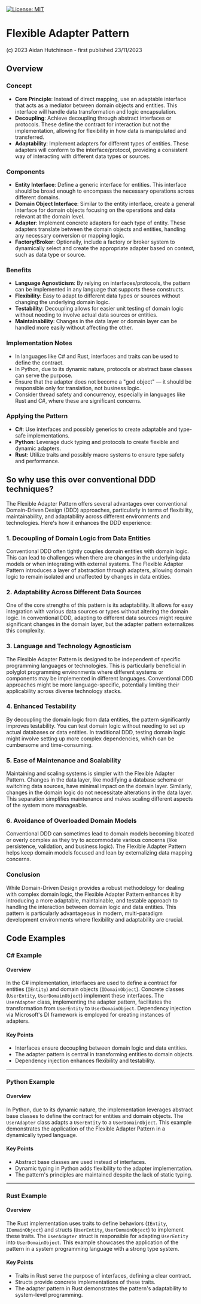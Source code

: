 [![License: MIT](https://img.shields.io/badge/License-MIT-yellow.svg)](https://opensource.org/licenses/MIT)
# Flexible Adapter Pattern

(c) 2023 Aidan Hutchinson - first published 23/11/2023

## Overview

### Concept
- **Core Principle**: Instead of direct mapping, use an adaptable interface that acts as a mediator between domain objects and entities. This interface will handle data transformation and logic encapsulation.
- **Decoupling**: Achieve decoupling through abstract interfaces or protocols. These define the contract for interaction but not the implementation, allowing for flexibility in how data is manipulated and transferred.
- **Adaptability**: Implement adapters for different types of entities. These adapters will conform to the interface/protocol, providing a consistent way of interacting with different data types or sources.

### Components
- **Entity Interface**: Define a generic interface for entities. This interface should be broad enough to encompass the necessary operations across different domains.
- **Domain Object Interface**: Similar to the entity interface, create a general interface for domain objects focusing on the operations and data relevant at the domain level.
- **Adapter**: Implement concrete adapters for each type of entity. These adapters translate between the domain objects and entities, handling any necessary conversion or mapping logic.
- **Factory/Broker**: Optionally, include a factory or broker system to dynamically select and create the appropriate adapter based on context, such as data type or source.

### Benefits
- **Language Agnosticism**: By relying on interfaces/protocols, the pattern can be implemented in any language that supports these constructs.
- **Flexibility**: Easy to adapt to different data types or sources without changing the underlying domain logic.
- **Testability**: Decoupling allows for easier unit testing of domain logic without needing to involve actual data sources or entities.
- **Maintainability**: Changes in the data layer or domain layer can be handled more easily without affecting the other.

### Implementation Notes
- In languages like C# and Rust, interfaces and traits can be used to define the contract.
- In Python, due to its dynamic nature, protocols or abstract base classes can serve the purpose.
- Ensure that the adapter does not become a "god object" — it should be responsible only for translation, not business logic.
- Consider thread safety and concurrency, especially in languages like Rust and C#, where these are significant concerns.

### Applying the Pattern
- **C#**: Use interfaces and possibly generics to create adaptable and type-safe implementations.
- **Python**: Leverage duck typing and protocols to create flexible and dynamic adapters.
- **Rust**: Utilize traits and possibly macro systems to ensure type safety and performance.


## So why use this over conventional DDD techniques?

The Flexible Adapter Pattern offers several advantages over conventional Domain-Driven Design (DDD) approaches, particularly in terms of flexibility, maintainability, and adaptability across different environments and technologies. Here's how it enhances the DDD experience:

### 1. **Decoupling of Domain Logic from Data Entities**

Conventional DDD often tightly couples domain entities with domain logic. This can lead to challenges when there are changes in the underlying data models or when integrating with external systems. The Flexible Adapter Pattern introduces a layer of abstraction through adapters, allowing domain logic to remain isolated and unaffected by changes in data entities.

### 2. **Adaptability Across Different Data Sources**

One of the core strengths of this pattern is its adaptability. It allows for easy integration with various data sources or types without altering the domain logic. In conventional DDD, adapting to different data sources might require significant changes in the domain layer, but the adapter pattern externalizes this complexity.

### 3. **Language and Technology Agnosticism**

The Flexible Adapter Pattern is designed to be independent of specific programming languages or technologies. This is particularly beneficial in polyglot programming environments where different systems or components may be implemented in different languages. Conventional DDD approaches might be more language-specific, potentially limiting their applicability across diverse technology stacks.

### 4. **Enhanced Testability**

By decoupling the domain logic from data entities, the pattern significantly improves testability. You can test domain logic without needing to set up actual databases or data entities. In traditional DDD, testing domain logic might involve setting up more complex dependencies, which can be cumbersome and time-consuming.

### 5. **Ease of Maintenance and Scalability**

Maintaining and scaling systems is simpler with the Flexible Adapter Pattern. Changes in the data layer, like modifying a database schema or switching data sources, have minimal impact on the domain layer. Similarly, changes in the domain logic do not necessitate alterations in the data layer. This separation simplifies maintenance and makes scaling different aspects of the system more manageable.

### 6. **Avoidance of Overloaded Domain Models**

Conventional DDD can sometimes lead to domain models becoming bloated or overly complex as they try to accommodate various concerns (like persistence, validation, and business logic). The Flexible Adapter Pattern helps keep domain models focused and lean by externalizing data mapping concerns.

### Conclusion

While Domain-Driven Design provides a robust methodology for dealing with complex domain logic, the Flexible Adapter Pattern enhances it by introducing a more adaptable, maintainable, and testable approach to handling the interaction between domain logic and data entities. This pattern is particularly advantageous in modern, multi-paradigm development environments where flexibility and adaptability are crucial.

## Code Examples

### C# Example

#### Overview
In the C# implementation, interfaces are used to define a contract for entities (`IEntity`) and domain objects (`IDomainObject`). Concrete classes (`UserEntity`, `UserDomainObject`) implement these interfaces. The `UserAdapter` class, implementing the adapter pattern, facilitates the transformation from `UserEntity` to `UserDomainObject`. Dependency injection via Microsoft's DI framework is employed for creating instances of adapters.

#### Key Points
- Interfaces ensure decoupling between domain logic and data entities.
- The adapter pattern is central in transforming entities to domain objects.
- Dependency injection enhances flexibility and testability.

---

### Python Example

#### Overview
In Python, due to its dynamic nature, the implementation leverages abstract base classes to define the contract for entities and domain objects. The `UserAdapter` class adapts a `UserEntity` to a `UserDomainObject`. This example demonstrates the application of the Flexible Adapter Pattern in a dynamically typed language.

#### Key Points
- Abstract base classes are used instead of interfaces.
- Dynamic typing in Python adds flexibility to the adapter implementation.
- The pattern's principles are maintained despite the lack of static typing.

---

### Rust Example

#### Overview
The Rust implementation uses traits to define behaviors (`IEntity`, `IDomainObject`) and structs (`UserEntity`, `UserDomainObject`) to implement these traits. The `UserAdapter` struct is responsible for adapting `UserEntity` into `UserDomainObject`. This example showcases the application of the pattern in a system programming language with a strong type system.

#### Key Points
- Traits in Rust serve the purpose of interfaces, defining a clear contract.
- Structs provide concrete implementations of these traits.
- The adapter pattern in Rust demonstrates the pattern's adaptability to system-level programming.

